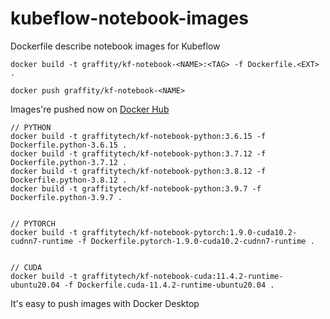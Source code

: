 # kubeflow-notebook-images

Dockerfile describe notebook images for Kubeflow

```
docker build -t graffity/kf-notebook-<NAME>:<TAG> -f Dockerfile.<EXT> .

docker push graffity/kf-notebook-<NAME>
```

Images're pushed now on [Docker Hub](https://hub.docker.com/u/graffitytech)

```
// PYTHON
docker build -t graffitytech/kf-notebook-python:3.6.15 -f Dockerfile.python-3.6.15 .
docker build -t graffitytech/kf-notebook-python:3.7.12 -f Dockerfile.python-3.7.12 .
docker build -t graffitytech/kf-notebook-python:3.8.12 -f Dockerfile.python-3.8.12 .
docker build -t graffitytech/kf-notebook-python:3.9.7 -f Dockerfile.python-3.9.7 .


// PYTORCH
docker build -t graffitytech/kf-notebook-pytorch:1.9.0-cuda10.2-cudnn7-runtime -f Dockerfile.pytorch-1.9.0-cuda10.2-cudnn7-runtime .


// CUDA
docker build -t graffitytech/kf-notebook-cuda:11.4.2-runtime-ubuntu20.04 -f Dockerfile.cuda-11.4.2-runtime-ubuntu20.04 .
```

It's easy to push images with Docker Desktop 
